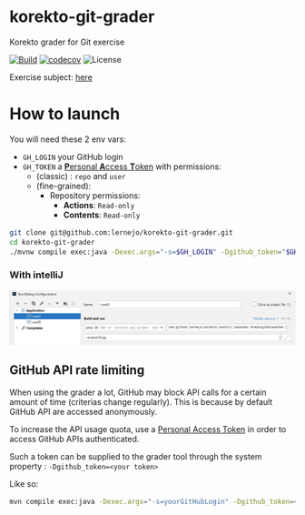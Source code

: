 # korekto-git-grader
Korekto grader for Git exercise

[![Build](https://github.com/lernejo/korekto-git-grader/actions/workflows/build.yml/badge.svg)](https://github.com/lernejo/korekto-git-grader/actions)
[![codecov](https://codecov.io/gh/lernejo/korekto-git-grader/branch/main/graph/badge.svg?token=A6kYtPT5DX)](https://codecov.io/gh/lernejo/korekto-git-grader)
![License](https://img.shields.io/badge/License-Elastic_License_v2-blue)

Exercise subject: [here](EXERCISE_fr.adoc)

# How to launch
You will need these 2 env vars:
* `GH_LOGIN` your GitHub login
* `GH_TOKEN` a [**P**ersonal **A**ccess **T**oken](https://docs.github.com/en/authentication/keeping-your-account-and-data-secure/managing-your-personal-access-tokens#creating-a-personal-access-token-classic) with permissions:
    * (classic) : `repo` and `user`
    * (fine-grained):
        * Repository permissions:
            * **Actions**: `Read-only`
            * **Contents**: `Read-only`

```bash
git clone git@github.com:lernejo/korekto-git-grader.git
cd korekto-git-grader
./mvnw compile exec:java -Dexec.args="-s=$GH_LOGIN" -Dgithub_token="$GH_TOKEN"
```

### With intelliJ

![Demo Run Configuration](https://raw.githubusercontent.com/lernejo/korekto-toolkit/main/docs/demo_run_configuration.png)

## GitHub API rate limiting

When using the grader a lot, GitHub may block API calls for a certain amount of time (criterias change regularly).
This is because by default GitHub API are accessed anonymously.

To increase the API usage quota, use a [Personal Access Token](https://docs.github.com/en/authentication/keeping-your-account-and-data-secure/creating-a-personal-access-token) in order to access GitHub APIs authenticated.

Such a token can be supplied to the grader tool through the system property : `-Dgithub_token=<your token>`

Like so:

```bash
mvn compile exec:java -Dexec.args="-s=yourGitHubLogin" -Dgithub_token=<your token>
```
